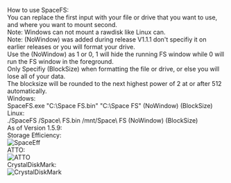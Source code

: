 How to use SpaceFS:  
You can replace the first input with your file or drive that you want to use, and where you want to mount second.  
Note: Windows can not mount a rawdisk like Linux can.  
Note: (NoWindow) was added during release V1.1.1 don't specifiy it on earlier releases or you will format your drive.  
Use the (NoWindow) as 1 or 0, 1 will hide the running FS window while 0 will run the FS window in the foreground.  
Only Specifiy (BlockSize) when formatting the file or drive, or else you will lose all of your data.  
The blocksize will be rounded to the next highest power of 2 at or after 512 automatically.  
  Windows:  
    SpaceFS.exe "C:\Space FS.bin" "C:\Space FS" (NoWindow) (BlockSize)  
  Linux:  
    ./SpaceFS /Space\ FS.bin /mnt/Space\ FS (NoWindow) (BlockSize)  
As of Version 1.5.9:  
Storage Efficiency:  
![SpaceEff](https://user-images.githubusercontent.com/46275713/213942347-c400bc6a-6e8d-42a5-8748-a5be8d45655d.png)  
ATTO:  
![ATTO](https://user-images.githubusercontent.com/46275713/213942366-bc901beb-8a7c-4167-ad48-48f25b986183.png)  
CrystalDiskMark:  
![CrystalDiskMark](https://user-images.githubusercontent.com/46275713/213942389-dae2fe25-113b-4690-acea-d69874f6bd29.png)  
